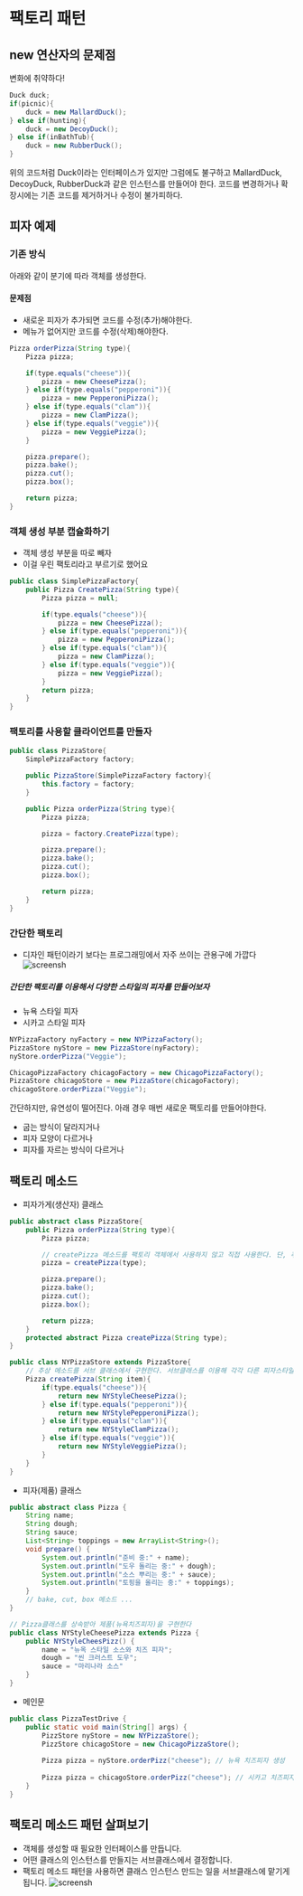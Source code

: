 # 팩토리 패턴

## new 연산자의 문제점
변화에 취약하다!

```java
Duck duck;
if(picnic){
    duck = new MallardDuck();
} else if(hunting){
    duck = new DecoyDuck();
} else if(inBathTub){
    duck = new RubberDuck();
}
```

위의 코드처럼 Duck이라는 인터페이스가 있지만 그럼에도 불구하고 
MallardDuck, DecoyDuck, RubberDuck과 같은 인스턴스를 만들어야 한다.
코드를 변경하거나 확장시에는 기존 코드를 제거하거나 수정이 불가피하다.


## 피자 예제
### 기존 방식
아래와 같이 분기에 따라 객체를 생성한다.
#### 문제점
  - 새로운 피자가 추가되면 코드를 수정(추가)해야한다.
  - 메뉴가 없어지만 코드를 수정(삭제)해야한다.
```java
Pizza orderPizza(String type){
    Pizza pizza;

    if(type.equals("cheese")){
        pizza = new CheesePizza();
    } else if(type.equals("pepperoni")){
        pizza = new PepperoniPizza();
    } else if(type.equals("clam")){
        pizza = new ClamPizza();
    } else if(type.equals("veggie")){
        pizza = new VeggiePizza();
    }

    pizza.prepare();
    pizza.bake();
    pizza.cut();
    pizza.box();

    return pizza;
}
```
### 객체 생성 부분 캡슐화하기
  - 객체 생성 부분을 따로 빼자
  - 이걸 우린 팩토리라고 부르기로 했어요

```java
public class SimplePizzaFactory{
    public Pizza CreatePizza(String type){
        Pizza pizza = null;

        if(type.equals("cheese")){
            pizza = new CheesePizza();
        } else if(type.equals("pepperoni")){
            pizza = new PepperoniPizza();
        } else if(type.equals("clam")){
            pizza = new ClamPizza();
        } else if(type.equals("veggie")){
            pizza = new VeggiePizza();
        }
        return pizza;
    }
}
```
### 팩토리를 사용할 클라이언트를 만들자
```java
public class PizzaStore{
    SimplePizzaFactory factory;

    public PizzaStore(SimplePizzaFactory factory){
        this.factory = factory;
    }

    public Pizza orderPizza(String type){
        Pizza pizza;

        pizza = factory.CreatePizza(type);

        pizza.prepare();
        pizza.bake();
        pizza.cut();
        pizza.box();

        return pizza;
    }
}
```

### 간단한 팩토리
- 디자인 패턴이라기 보다는 프로그래밍에서 자주 쓰이는 관용구에 가깝다
![screensh](https://velog.velcdn.com/images/jeong-god/post/3565f49d-bee3-47e4-b752-3f7296b9d4b2/image.png)


##### 간단한 팩토리를 이용해서 다양한 스타일의 피자를 만들어보자
- 뉴욕 스타일 피자
- 시카고 스타일 피자
```java
NYPizzaFactory nyFactory = new NYPizzaFactory();
PizzaStore nyStore = new PizzaStore(nyFactory);
nyStore.orderPizza("Veggie");

ChicagoPizzaFactory chicagoFactory = new ChicagoPizzaFactory();
PizzaStore chicagoStore = new PizzaStore(chicagoFactory);
chicagoStore.orderPizza("Veggie");
```
간단하지만, 유연성이 떨어진다. 아래 경우 매번 새로운 팩토리를 만들어야한다.
- 굽는 방식이 달라지거나
- 피자 모양이 다르거나
- 피자를 자르는 방식이 다르거나

## 팩토리 메소드
- 피자가게(생산자) 클래스
```java
public abstract class PizzaStore{
    public Pizza orderPizza(String type){
        Pizza pizza;

        // createPizza 메소드를 팩토리 객체에서 사용하지 않고 직접 사용한다. 단, 추상메소드를 사용한다.
        pizza = createPizza(type); 

        pizza.prepare();
        pizza.bake();
        pizza.cut();
        pizza.box();

        return pizza;
    }
    protected abstract Pizza createPizza(String type);
}

public class NYPizzaStore extends PizzaStore{
    // 추상 메소드를 서브 클래스에서 구현한다. 서브클래스를 이용해 각각 다른 피자스타일을 만들 수 있다.
    Pizza createPizza(String item){
        if(type.equals("cheese")){
            return new NYStyleCheesePizza();
        } else if(type.equals("pepperoni")){
            return new NYStylePepperoniPizza();
        } else if(type.equals("clam")){
            return new NYStyleClamPizza();
        } else if(type.equals("veggie")){
            return new NYStyleVeggiePizza();
        }
    }
}
```
- 피자(제품) 클래스
```java
public abstract class Pizza {
    String name;
    String dough;
    String sauce;
    List<String> toppings = new ArrayList<String>();
    void prepare() {
        System.out.println("준비 중:" + name);
        System.out.println("도우 돌리는 중:" + dough);
        System.out.println("소스 뿌리는 중:" + sauce);
        System.out.println("토핑을 올리는 중:" + toppings);
    }
    // bake, cut, box 메소드 ...
}

// Pizza클래스를 상속받아 제품(뉴욕치즈피자)을 구현한다
public class NYStyleCheesePizza extends Pizza {
    public NYStyleCheesPizz() {
        name = "뉴옥 스타일 소스와 치즈 피자";
        dough = "씬 크러스트 도우";
        sauce = "마리나라 소스"
    }
}
```

- 메인문
```java
public class PizzaTestDrive {
    public static void main(String[] args) {
        PizzStore nyStore = new NYPizzaStore();
        PizzStore chicagoStore = new ChicagoPizzaStore();
        
        Pizza pizza = nyStore.orderPizz("cheese"); // 뉴욕 치즈피자 생성
        
        Pizza pizza = chicagoStore.orderPizz("cheese"); // 시카고 치즈피자 생성
    }
}
```
## 팩토리 메소드 패턴 살펴보기
- 객체를 생성할 때 필요한 인터페이스를 만듭니다.
- 어떤 클래스의 인스턴스를 만들지는 서브클래스에서 결정합니다.
- 팩토리 메소드 패턴을 사용하면 클래스 인스턴스 만드는 일을 서브클래스에 맡기게 됩니다.
![screensh](https://img1.daumcdn.net/thumb/R1280x0/?scode=mtistory2&fname=https%3A%2F%2Fblog.kakaocdn.net%2Fdn%2FcWkxKN%2FbtqFBZHwvTY%2FUAefqTIDE4ZUSLPPec7KjK%2Fimg.png)

